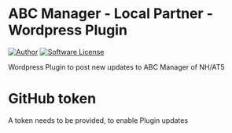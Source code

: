 # ABC Manager - Local Partner - Wordpress Plugin

[![Author](http://img.shields.io/badge/author-@angrybytes-blue.svg?style=flat-square)](https://twitter.com/angrybytes)
[![Software License](https://img.shields.io/badge/license-proprietary-brightgreen.svg?style=flat-square)](LICENSE.md)

Wordpress Plugin to post new updates to ABC Manager of NH/AT5

# GitHub token
A token needs to be provided, to enable Plugin updates

